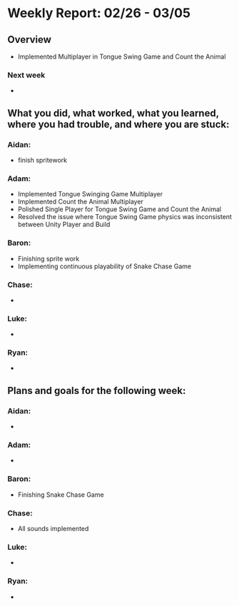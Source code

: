 # Weekly Report: 02/26 - 03/05

## Overview
- Implemented Multiplayer in Tongue Swing Game and Count the Animal

### Next week
- 

## What you did, what worked, what you learned, where you had trouble, and where you are stuck:
### Aidan: 
- finish spritework
### Adam:
- Implemented Tongue Swinging Game Multiplayer
- Implemented Count the Animal Multiplayer
- Polished Single Player for Tongue Swing Game and Count the Animal
- Resolved the issue where Tongue Swing Game physics was inconsistent between Unity Player and Build
### Baron:
- Finishing sprite work
- Implementing continuous playability of Snake Chase Game
### Chase:
- 
### Luke:
- 
### Ryan:
- 


## Plans and goals for the following week:
### Aidan:
- 
### Adam:
- 
### Baron:
- Finishing Snake Chase Game
### Chase:
- All sounds implemented
### Luke:
- 
### Ryan:
- 
